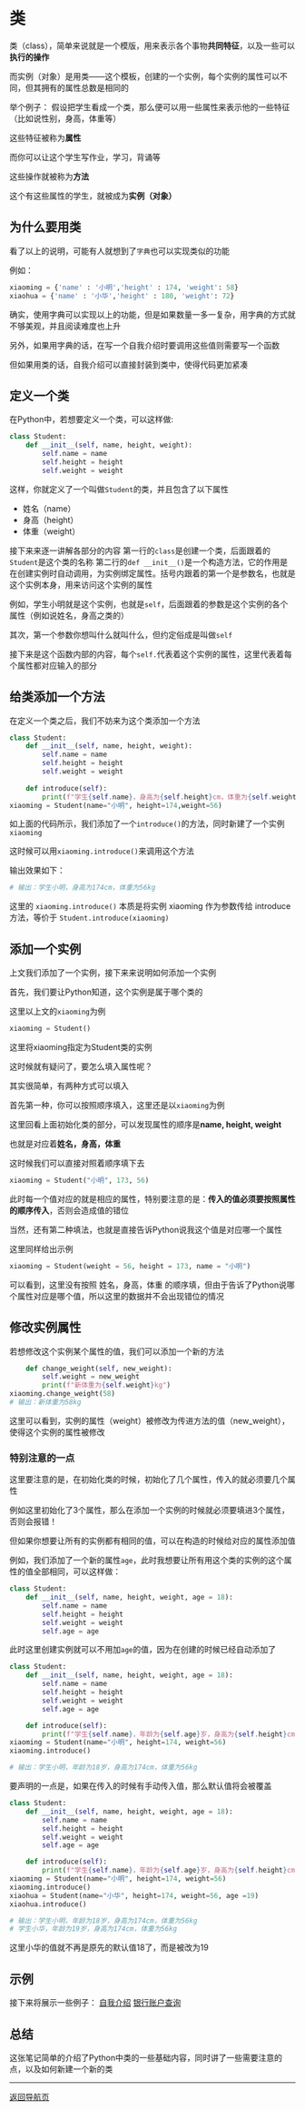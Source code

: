# 类
类（class），简单来说就是一个模版，用来表示各个事物**共同特征**，以及一些可以**执行的操作**

而实例（对象）是用类——这个模板，创建的一个实例，每个实例的属性可以不同，但其拥有的属性总数是相同的

举个例子：
假设把学生看成一个类，那么便可以用一些属性来表示他的一些特征（比如说性别，身高，体重等）

这些特征被称为**属性**

而你可以让这个学生写作业，学习，背诵等

这些操作就被称为**方法**

这个有这些属性的学生，就被成为**实例（对象）**

## 为什么要用类
看了以上的说明，可能有人就想到了`字典`也可以实现类似的功能

例如：
``` Python
xiaoming = {'name' : '小明','height' : 174, 'weight': 58}
xiaohua = {'name' : '小华','height' : 180, 'weight': 72}
```

确实，使用字典可以实现以上的功能，但是如果数量一多一复杂，用字典的方式就不够美观，并且阅读难度也上升

另外，如果用字典的话，在写一个自我介绍时要调用这些值则需要写一个函数

但如果用类的话，自我介绍可以直接封装到类中，使得代码更加紧凑

## 定义一个类
在Python中，若想要定义一个类，可以这样做:
``` Python
class Student:
    def __init__(self, name, height, weight):
        self.name = name
        self.height = height
        self.weight = weight    
```

这样，你就定义了一个叫做`Student`的类，并且包含了以下属性
- 姓名（name）
- 身高（height）
- 体重（weight）

接下来来逐一讲解各部分的内容
第一行的`class`是创建一个类，后面跟着的`Student`是这个类的名称
第二行的`def __init__()`是一个构造方法，它的作用是在创建实例时自动调用，为实例绑定属性。括号内跟着的第一个是参数名，也就是这个实例本身，用来访问这个实例的属性

例如，学生小明就是这个实例，也就是`self`，后面跟着的参数是这个实例的各个属性（例如说姓名，身高之类的）

其次，第一个参数你想叫什么就叫什么，但约定俗成是叫做`self`

接下来是这个函数内部的内容，每个`self.`代表着这个实例的属性，这里代表着每个属性都对应输入的部分

## 给类添加一个方法
在定义一个类之后，我们不妨来为这个类添加一个方法

``` Python
class Student:
    def __init__(self, name, height, weight):
        self.name = name
        self.height = height
        self.weight = weight   
    
    def introduce(self):
        print(f"学生{self.name}，身高为{self.height}cm，体重为{self.weight}kg")
xiaoming = Student(name="小明", height=174,weight=56)
```
如上面的代码所示，我们添加了一个`introduce()`的方法，同时新建了一个实例`xiaoming`

这时候可以用`xiaoming.introduce()`来调用这个方法

输出效果如下：

``` Python
# 输出：学生小明，身高为174cm，体重为56kg
```

这里的 `xiaoming.introduce()` 本质是将实例 xiaoming 作为参数传给 introduce 方法，等价于 `Student.introduce(xiaoming)`

## 添加一个实例
上文我们添加了一个实例，接下来来说明如何添加一个实例

首先，我们要让Python知道，这个实例是属于哪个类的

这里以上文的`xiaoming`为例

``` Python
xiaoming = Student()
```
这里将xiaoming指定为Student类的实例

这时候就有疑问了，要怎么填入属性呢？

其实很简单，有两种方式可以填入

首先第一种，你可以按照顺序填入，这里还是以`xiaoming`为例

这里回看上面初始化类的部分，可以发现属性的顺序是**name, height, weight**

也就是对应着**姓名，身高，体重**

这时候我们可以直接对照着顺序填下去

``` Python
xiaoming = Student("小明", 173, 56)
```
此时每一个值对应的就是相应的属性，特别要注意的是：**传入的值必须要按照属性的顺序传入**，否则会造成值的错位

当然，还有第二种填法，也就是直接告诉Python说我这个值是对应哪一个属性

这里同样给出示例

``` Python
xiaoming = Student(weight = 56, height = 173, name = "小明")
```
 
可以看到，这里没有按照 姓名，身高，体重 的顺序填，但由于告诉了Python说哪个属性对应是哪个值，所以这里的数据并不会出现错位的情况

## 修改实例属性
若想修改这个实例某个属性的值，我们可以添加一个新的方法
``` Python
    def change_weight(self, new_weight):
        self.weight = new_weight
        print(f"新体重为{self.weight}kg")
xiaoming.change_weight(58)
# 输出：新体重为58kg
```
这里可以看到，实例的属性（weight）被修改为传进方法的值（new_weight），使得这个实例的属性被修改

### 特别注意的一点
这里要注意的是，在初始化类的时候，初始化了几个属性，传入的就必须要几个属性

例如这里初始化了3个属性，那么在添加一个实例的时候就必须要填进3个属性，否则会报错！

但如果你想要让所有的实例都有相同的值，可以在构造的时候给对应的属性添加值

例如，我们添加了一个新的属性`age`，此时我想要让所有用这个类的实例的这个属性的值全部相同，可以这样做：

``` Python
class Student:
    def __init__(self, name, height, weight, age = 18):
        self.name = name
        self.height = height
        self.weight = weight
        self.age = age
```
此时这里创建实例就可以不用加`age`的值，因为在创建的时候已经自动添加了
``` Python
class Student:
    def __init__(self, name, height, weight, age = 18):
        self.name = name
        self.height = height
        self.weight = weight
        self.age = age

    def introduce(self):
        print(f"学生{self.name}，年龄为{self.age}岁，身高为{self.height}cm，体重为{self.weight}kg")
xiaoming = Student(name="小明", height=174, weight=56)
xiaoming.introduce()

# 输出：学生小明，年龄为18岁，身高为174cm，体重为56kg
```
要声明的一点是，如果在传入的时候有手动传入值，那么默认值将会被覆盖

``` Python
class Student:
    def __init__(self, name, height, weight, age = 18):
        self.name = name
        self.height = height
        self.weight = weight
        self.age = age

    def introduce(self):
        print(f"学生{self.name}，年龄为{self.age}岁，身高为{self.height}cm，体重为{self.weight}kg")
xiaoming = Student(name="小明", height=174, weight=56)
xiaoming.introduce()
xiaohua = Student(name="小华", height=174, weight=56, age =19)
xiaohua.introduce()

# 输出：学生小明，年龄为18岁，身高为174cm，体重为56kg
# 学生小华，年龄为19岁，身高为174cm，体重为56kg
```
这里小华的值就不再是原先的默认值18了，而是被改为19

## 示例
接下来将展示一些例子：
[自我介绍](../demo/class_student.py)
[银行账户查询](../demo/class_bank.py)
## 总结
这张笔记简单的介绍了Python中类的一些基础内容，同时讲了一些需要注意的点，以及如何新建一个新的类

---
[返回导航页](常见术语.md)